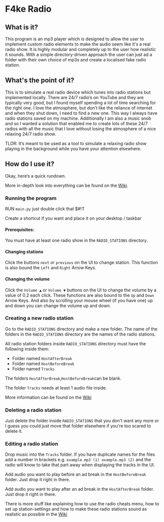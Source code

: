 # F4ke Radio 

## What is it?  

  

This program is an mp3 player which is designed to allow the user to implement custom radio elements to make the audio seem like it's a real radio show. It is highly modular and completely up to the user how realistic it sounds. With a simple directory-driven approach the user can just ad a folder with their own choice of mp3s and create a localised fake radio station. 

  

## What's the point of it?  
This is to simulate a real radio device which tunes into radio stations but implemented locally. There are 24/7 radio’s on YouTube and they are typically very good, but I found myself spending a lot of time searching for the right one. I love the atmosphere, but don’t like the reliance of internet and when they shut down, I need to find a new one. This way I always have radio stations saved on my machine. Additionally I am also a music snob and so I wanted a solution that enabled me to create lots of these 24/7 radios with all the music that I love without losing the atmosphere of a nice relaxing 24/7 radio show.  

TLDR: It’s meant to be used as a tool to simulate a relaxing radio show playing in the background while you have your attention elsewhere. 

## How do I use it?  
Okay, here’s a quick rundown.  

More in-depth look into everything can be found on the [Wiki](https://github.com/JackInABot/f4ke-Radio/wiki). 

### Running the program  
RUN `main.py` just double click that $#!T 

Create a shortcut if you want and place it on your desktop / taskbar 

#### Prerequisites:   
You must have at least one radio show in the `RADIO_STATIONS` directory.  

#### Changing stations  
Click the buttons `next` or `previous` on the UI to change station. This function is also bound the `Left` and `Right` Arrow Keys.  

#### Changing the volume  
Click the `Volume ▲` or `Volume ▼` buttons on the UI to change the volume by a value of 0.2 each click. These functions are also bound to the `Up` and `Down` Arrow Keys. And also by scrolling your mouse wheel (if you have one) up and down you can change the volume up and down.

### Creating a new radio station  
Go to the `RADIO_STATIONS` directory and make a new folder. The name of the folders in the `RADIO_STATIONS` directory are the names of the radio stations.

All radio station folders inside `RADIO_STATIONS` directory must have the following inside them:  

- Folder named `HostAfterBreak`  
- Folder named `HostBeforeBreak`  
- Folder named `Tracks`  

The folders `HostAfterBreak`,`HostBeforeBreak`can be blank.  

The folder `Tracks` needs at least 1 audio file inside.  

More information can be found on the [Wiki](https://github.com/JackInABot/f4ke-Radio/wiki)

### Deleting a radio station 
Just delete the folder inside `RADIO_STATIONS` that you don't want any more or I guess you could just move that folder elsewhere if you're too scared to delete it. 

### Editing a radio station 
Drop music into the `Tracks` folder. If you have duplicate names for the files add a number in brackets e.g. `example.mp3 (1) example.mp3 (2)` and the radio will know to take that part away when displaying the tracks in the UI.

Add audio you want to play before an ad break in the `HostBeforeBreak` folder. Just drop it right in there. 

Add audio you want to play after an ad break in the `HostAfterBreak` folder. Just drop it right in there. 

There is more stuff like explaining how to use the radio cheats menu, how to set up station-settings and how to make these radio stations sound as realistic as possible in the  [Wiki](https://github.com/JackInABot/f4ke-Radio/wiki) 
